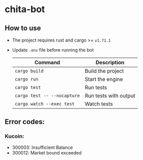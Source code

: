 # chita-bot


## How to use
- The project requires rust and cargo >= `v1.71.1`
- Update `.env` file before running the bot

    | Command                    | Description           |
    | -------------------------- | --------------------- |
    | `cargo build`              | Build the project     |
    | `cargo run`                | Start the engine      |
    | `cargo test`               | Run tests             |
    | `cargo test -- --nocapture`| Run tests with output |
    | `cargo watch --exec test`  | Watch tests           |

## Error codes:
### Kucoin:
- 300003: Insufficient Balance
- 300012: Market bound exceeded
